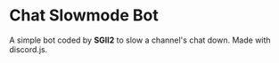 # Chat Slowmode Bot

A simple bot coded by **SGII2** to slow a channel's chat down. Made with discord.js.
